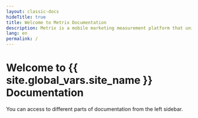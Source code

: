 ```yaml
---
layout: classic-docs
hideTitle: true
title: Welcome to Metrix Documentation
description: Metrix is a mobile marketing measurement platform that unifies mobile attribution and analytics into one powerful platform
lang: en
permalink: /
---
```


<h1>Welcome to {{ site.global_vars.site_name }} Documentation</h1>
You can access to different parts of documentation from the left sidebar.
